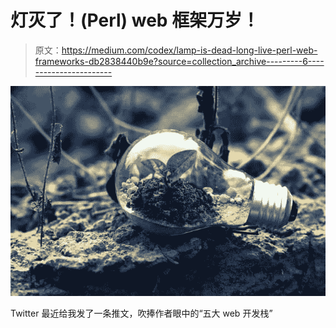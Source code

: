 # 灯灭了！(Perl) web 框架万岁！

> 原文：<https://medium.com/codex/lamp-is-dead-long-live-perl-web-frameworks-db2838440b9e?source=collection_archive---------6----------------------->

![](img/a4530347fe9deb69d6ba25087276aae2.png)

Twitter 最近给我发了一条推文，吹捧作者眼中的“五大 web 开发栈”